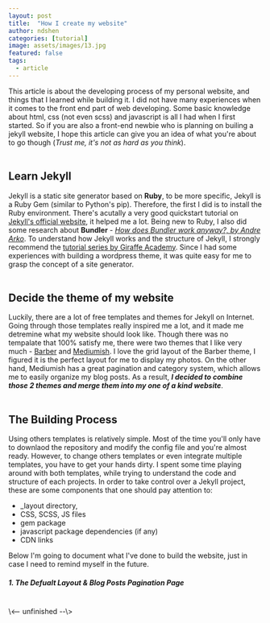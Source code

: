 ```yaml
---
layout: post
title:  "How I create my website"
author: ndshen
categories: [tutorial]
image: assets/images/13.jpg
featured: false
tags:
  - article
---
```


This article is about the developing process of my personal website, and things that I learned while building it. I did not have many experiences when it comes to the front end part of web developing. Some basic knowledge about html, css (not even scss) and javascript is all I had when I first started. So if you are also a front-end newbie who is planning on builing a jekyll website, I hope this article can give you an idea of what you're about to go though (*Trust me, it's not as hard as you think*).   
<br>

## Learn Jekyll
Jekyll is a static site generator based on **Ruby**, to be more specific, Jekyll is a Ruby Gem (similar to Python's pip). Therefore, the first I did is to install the Ruby environment. There's acutally a very good quickstart tutorial on [Jekyll's official website](https://jekyllrb.com/docs/), it helped me a lot. Being new to Ruby, I also did some research about **Bundler** - *[How does Bundler work anyway?, by Andre Arko](https://youtu.be/j2V-A8vvLP0)*. To understand how Jekyll works and the structure of Jekyll, I strongly recommend the [tutorial series by Giraffe Academy](https://www.youtube.com/watch?v=T1itpPvFWHI&list=PLLAZ4kZ9dFpOPV5C5Ay0pHaa0RJFhcmcB). Since I had some experiences with building a wordpress theme, it was quite easy for me to grasp the concept of a site generator.   
<br>   
      
## Decide the theme of my website
Luckily, there are a lot of free templates and themes for Jekyll on Internet. Going through those templates really inspired me a lot, and it made me detremine what my website should look like. Though there was no tempalate that 100% satisfy me, there were two themes that I like very much - [Barber](https://github.com/samesies/barber-jekyll) and [Mediumish](https://www.wowthemes.net/mediumish-free-jekyll-template/). I love the grid layout of the Barber theme, I figured it is the perfect layout for me to display my photos. On the other hand, Mediumish has a great pagination and category system, which allows me to easily organize my blog posts. As a result, **_I decided to combine those 2 themes and merge them into my one of a kind website_**.   
<br>

## The Building Process
Using others templates is relatively simple. Most of the time you'll only have to downlaod the repository and modify the config file and you're almost ready. However, to change others templates or even integrate multiple templates, you have to get your hands dirty. I spent some time playing around with both templates, while trying to understand the code and structure of each projects. In order to take control over a Jekyll project, these are some components that one should pay attention to:   
- _layout directory, 
- CSS, SCSS, JS files
- gem package
- javascript package dependencies (if any)
- CDN links

Below I'm going to document what I've done to build the website, just in case I need to remind myself in the future.

##### 1. The Defualt Layout & Blog Posts Pagination Page

<br>
\<-- unfinished --\>
